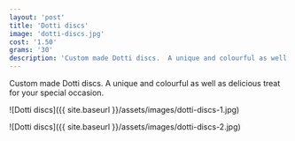 ```yaml
---
layout: 'post'
title: 'Dotti discs'
image: 'dotti-discs.jpg'
cost: '1.50'
grams: '30'
description: 'Custom made Dotti discs.  A unique and colourful as well as delicious treat for your special occasion.'
---
```


Custom made Dotti discs. A unique and colourful as well as delicious treat for your special occasion.

![Dotti discs]({{ site.baseurl }}/assets/images/dotti-discs-1.jpg)

![Dotti discs]({{ site.baseurl }}/assets/images/dotti-discs-2.jpg)
